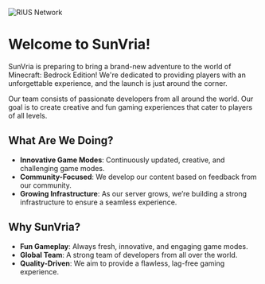 ![RIUS Network](https://avatars.githubusercontent.com/u/190960797?s=200&v=4)

# Welcome to SunVria!

SunVria is preparing to bring a brand-new adventure to the world of Minecraft: Bedrock Edition! We're dedicated to providing players with an unforgettable experience, and the launch is just around the corner.

Our team consists of passionate developers from all around the world. Our goal is to create creative and fun gaming experiences that cater to players of all levels.

## What Are We Doing?

- **Innovative Game Modes**: Continuously updated, creative, and challenging game modes.
- **Community-Focused**: We develop our content based on feedback from our community.
- **Growing Infrastructure**: As our server grows, we’re building a strong infrastructure to ensure a seamless experience.

## Why SunVria?

- **Fun Gameplay**: Always fresh, innovative, and engaging game modes.
- **Global Team**: A strong team of developers from all over the world.
- **Quality-Driven**: We aim to provide a flawless, lag-free gaming experience.
